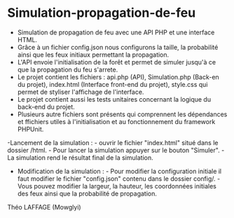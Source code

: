# Simulation-propagation-de-feu

- Simulation de propagation de feu avec une API PHP et une interface HTML.
- Grâce à un fichier config.json nous configurons la taille, la probabilité ainsi que les feux initiaux permettant la propagation.
- L'API envoie l'initialisation de la forêt et permet de simuler jusqu'à ce que la propagation du feu s'arrete. 
- Le projet contient les fichiers : api.php (API), Simulation.php (Back-en du projet), index.html (Interface front-end du projet), style.css qui permet de styliser l'affichage de l'interface.
- Le projet contient aussi les tests unitaires concernant la logique du back-end du projet.
- Plusieurs autre fichiers sont présents qui comprennent les dépendances et ffichiers utiles à l'initialisation et au fonctionnement du framework PHPUnit.

-Lancement de la simulation : - ouvrir le fichier "index.html" situé dans le dossier /html.
                              - Pour lancer la simulation appuyer sur le bouton "Simuler".
                              - La simulation rend le résultat final de la simulation.
                              
- Modification de la simulation : - Pour modifier la configuration initiale il faut modifier le fichier "config.json" contenu dans le dossier config/.
                                  - Vous pouvez modifier la largeur, la hauteur, les coordonnées initiales des feux ainsi que la probabilité de propagation.
        
Théo LAFFAGE (Mowglyi)

